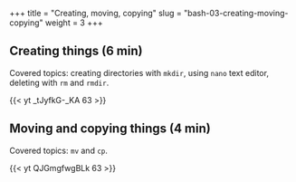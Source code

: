 +++
title = "Creating, moving, copying"
slug = "bash-03-creating-moving-copying"
weight = 3
+++

## Creating things (6 min)

Covered topics: creating directories with `mkdir`, using `nano` text editor, deleting with `rm` and
`rmdir`.

<!-- ~~~ {.bash} -->
<!-- $ mkdir thesis -->
<!-- $ ls -F -->
<!-- $ ls -F thesis -->
<!-- $ cd thesis -->
<!-- $ nano draft.txt   # let's spend few minutes learning how to use nano; can also use other editors -->
<!-- $ ls -->
<!-- $ more draft.txt   # displays a file one page at a time -->
<!-- $ cd .. -->
<!-- $ rm thesis   # getting an error - why? -->
<!-- $ rmdir thesis   # again getting an error - why? -->
<!-- $ rm thesis/draft.txt -->
<!-- $ rmdir thesis -->
<!-- ~~~ -->

<!-- Also could do 'rm -r thesis' in lieu of the last two commands. -->

<!-- 03-creating.mkv -->
{{< yt _tJyfkG-_KA 63 >}}

## Moving and copying things (4 min)

Covered topics: `mv` and `cp`.

<!-- ~~~ {.bash} -->
<!-- $ mkdir thesis -->
<!-- $ nano thesis/draft.txt -->
<!-- $ ls thesis -->
<!-- $ mv thesis/draft.txt thesis/quotes.txt -->
<!-- $ ls thesis -->
<!-- $ mv thesis/quotes.txt .   # . stands for current directory -->
<!-- $ ls thesis -->
<!-- $ ls -->
<!-- $ ls quotes.txt -->
<!-- ~~~ -->

<!-- ~~~ {.bash} -->
<!-- $ cp quotes.txt thesis/quotations.txt -->
<!-- $ ls quotes.txt thesis/quotations.txt -->
<!-- $ rm quotes.txt -->
<!-- $ ls quotes.txt thesis/quotations.txt -->
<!-- ~~~ -->

<!-- More than two arguments to mv/cp: -->
<!-- ~~~ {.bash} -->
<!-- $ touch  intro.txt  methods.txt  index.txt   # create three empty files -->
<!-- $ ls -->
<!-- $ mv  intro.txt  methods.txt  index.txt  thesis   # the last argument is the destination directory -->
<!-- $ ls -->
<!-- $ ls thesis -->
<!-- ~~~ -->

<!-- > **Quiz 5:** Suppose that you created a .txt file in your current directory to contain a list of the -->
<!-- > statistical tests you will need to do to analyze your data, and named it: statstics.txt. After creating -->
<!-- > and saving this file you realize you misspelled the filename! You want to correct the mistake, which of -->
<!-- > the following commands could you use to do so? -->

<!-- > **Quiz 6:** What is the output of the closing `ls` command in the sequence shown below? -->

<!-- 03-moving.mkv -->
{{< yt QJGmgfwgBLk 63 >}}
